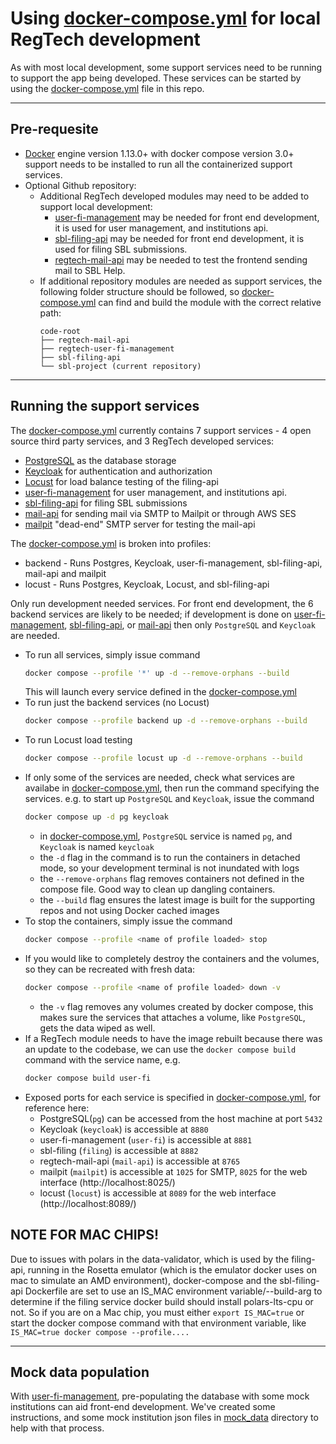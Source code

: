 # Using [docker-compose.yml](./docker-compose.yml) for local RegTech development

As with most local development, some support services need to be running to support the app being developed. These services can be started by using the [docker-compose.yml](./docker-compose.yml) file in this repo.

---
## Pre-requesite
- [Docker](https://docs.docker.com/get-docker/) engine version 1.13.0+ with docker compose version 3.0+ support needs to be installed to run all the containerized support services.
- Optional Github repository:
  - Additional RegTech developed modules may need to be added to support local development:
    - [user-fi-management](https://github.com/cfpb/regtech-user-fi-management) may be needed for front end development, it is used for user management, and institutions api.
    - [sbl-filing-api](https://github.com/cfpb/sbl-filing-api) may be needed for front end development, it is used for filing SBL submissions.
    - [regtech-mail-api](https://github.com/cfpb/regtech-mail-api) may be needed to test the frontend sending mail to SBL Help.
  - If additional repository modules are needed as support services, the following folder structure should be followed, so [docker-compose.yml](./docker-compose.yml) can find and build the module with the correct relative path:
    ```
    code-root
    ├── regtech-mail-api
    ├── regtech-user-fi-management
    ├── sbl-filing-api
    └── sbl-project (current repository)
    ```

---
## Running the support services
The [docker-compose.yml](./docker-compose.yml) currently contains 7 support services - 4 open source third party services, and 3 RegTech developed services:
- [PostgreSQL](https://www.postgresql.org/) as the database storage
- [Keycloak](https://www.keycloak.org/) for authentication and authorization
- [Locust](https://locust.io/) for load balance testing of the filing-api
- [user-fi-management](https://github.com/cfpb/regtech-user-fi-management) for user management, and institutions api.
- [sbl-filing-api](https://github.com/cfpb/sbl-filing-api) for filing SBL submissions
- [mail-api](https://github.com/cfpb/regtech-mail-api) for sending mail via SMTP to Mailpit or through AWS SES
- [mailpit](https://mailpit.axllent.org/) "dead-end" SMTP server for testing the mail-api

The [docker-compose.yml](./docker-compose.yml) is broken into profiles:
- backend - Runs Postgres, Keycloak, user-fi-management, sbl-filing-api, mail-api and mailpit
- locust - Runs Postgres, Keycloak, Locust, and sbl-filing-api

Only run development needed services. For front end development, the 6 backend services are likely to be needed; if development is done on [user-fi-management](https://github.com/cfpb/regtech-user-fi-management), [sbl-filing-api](https://github.com/cfpb/sbl-filing-api), or [mail-api](https://github.com/cfpb/regtech-mail-api) then only `PostgreSQL` and `Keycloak` are needed.
- To run all services, simply issue command
  ```bash
  docker compose --profile '*' up -d --remove-orphans --build
  ```
  This will launch every service defined in the [docker-compose.yml](./docker-compose.yml)
- To run just the backend services (no Locust)
  ```bash
  docker compose --profile backend up -d --remove-orphans --build
  ```
- To run Locust load testing
  ```bash
  docker compose --profile locust up -d --remove-orphans --build
  ```
- If only some of the services are needed, check what services are availabe in [docker-compose.yml](./docker-compose.yml), then run the command specifying the services. e.g. to start up `PostgreSQL` and `Keycloak`, issue the command
  ```bash
  docker compose up -d pg keycloak
  ```
  - in [docker-compose.yml](./docker-compose.yml), `PostgreSQL` service is named `pg`, and `Keycloak` is named `keycloak`
  - the `-d` flag in the command is to run the containers in detached mode, so your development terminal is not inundated with logs
  - the `--remove-orphans` flag removes containers not defined in the compose file.  Good way to clean up dangling containers.
  - the `--build` flag ensures the latest image is built for the supporting repos and not using Docker cached images
- To stop the containers, simply issue the command
  ```bash
  docker compose --profile <name of profile loaded> stop
  ```
- If you would like to completely destroy the containers and the volumes, so they can be recreated with fresh data:
  ```bash
  docker compose --profile <name of profile loaded> down -v
  ```
  - the `-v` flag removes any volumes created by docker compose, this makes sure the services that attaches a volume, like `PostgreSQL`, gets the data wiped as well.
- If a RegTech module needs to have the image rebuilt because there was an update to the codebase, we can use the `docker compose build` command with the service name, e.g.
  ```bash
  docker compose build user-fi
  ```
- Exposed ports for each service is specified in [docker-compose.yml](./docker-compose.yml), for reference here:
  - PostgreSQL(`pg`) can be accessed from the host machine at port `5432`
  - Keycloak (`keycloak`) is accessible at `8880`
  - user-fi-management (`user-fi`) is accessible at `8881`
  - sbl-filing (`filing`) is accessible at `8882`
  - regtech-mail-api (`mail-api`) is accessible at `8765`
  - mailpit (`mailpit`) is accessible at `1025` for SMTP, `8025` for the web interface (http://localhost:8025/)
  - locust (`locust`) is accessible at `8089` for the web interface (http://localhost:8089/)

## NOTE FOR MAC CHIPS!

Due to issues with polars in the data-validator, which is used by the filing-api, running in the Rosetta emulator (which is the emulator docker uses on mac to simulate an AMD environment),
docker-compose and the sbl-filing-api Dockerfile are set to use an IS_MAC environment variable/--build-arg to determine if the filing service docker build should install polars-lts-cpu or
not.  So if you are on a Mac chip, you must either `export IS_MAC=true` or start the docker compose command with that environment variable, like `IS_MAC=true docker compose --profile....`

---
## Mock data population
With [user-fi-management](https://github.com/cfpb/regtech-user-fi-management), pre-populating the database with some mock institutions can aid front-end development. We've created some instructions, and some mock institution json files in [mock_data](./dev_setup/mock_data/) directory to help with that process.